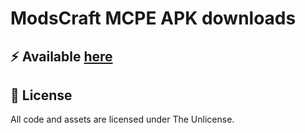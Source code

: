 # ModsCraft MCPE APK downloads

## :zap: Available [here](https://run4r-ses.github.io/modscraft_mcpe_apk)

## :page_with_curl: License
All code and assets are licensed under The Unlicense.
